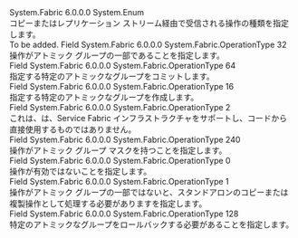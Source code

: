 <Type Name="OperationType" FullName="System.Fabric.OperationType">
  <TypeSignature Language="C#" Value="public enum OperationType" />
  <TypeSignature Language="ILAsm" Value=".class public auto ansi sealed OperationType extends System.Enum" />
  <TypeSignature Language="DocId" Value="T:System.Fabric.OperationType" />
  <TypeSignature Language="VB.NET" Value="Public Enum OperationType" />
  <TypeSignature Language="F#" Value="type OperationType = " />
  <AssemblyInfo>
    <AssemblyName>System.Fabric</AssemblyName>
    <AssemblyVersion>6.0.0.0</AssemblyVersion>
  </AssemblyInfo>
  <Base>
    <BaseTypeName>System.Enum</BaseTypeName>
  </Base>
  <Docs>
    <summary>
      <para>コピーまたはレプリケーション ストリーム経由で受信される操作の種類を指定します。</para>
    </summary>
    <remarks>To be added.</remarks>
  </Docs>
  <Members>
    <Member MemberName="AtomicGroupOperation">
      <MemberSignature Language="C#" Value="AtomicGroupOperation" />
      <MemberSignature Language="ILAsm" Value=".field public static literal valuetype System.Fabric.OperationType AtomicGroupOperation = int32(32)" />
      <MemberSignature Language="DocId" Value="F:System.Fabric.OperationType.AtomicGroupOperation" />
      <MemberSignature Language="VB.NET" Value="AtomicGroupOperation" />
      <MemberSignature Language="F#" Value="AtomicGroupOperation = 32" Usage="System.Fabric.OperationType.AtomicGroupOperation" />
      <MemberType>Field</MemberType>
      <AssemblyInfo>
        <AssemblyName>System.Fabric</AssemblyName>
        <AssemblyVersion>6.0.0.0</AssemblyVersion>
      </AssemblyInfo>
      <ReturnValue>
        <ReturnType>System.Fabric.OperationType</ReturnType>
      </ReturnValue>
      <MemberValue>32</MemberValue>
      <Docs>
        <summary>
          <para>操作がアトミック グループの一部であることを指定します。</para>
        </summary>
      </Docs>
    </Member>
    <Member MemberName="CommitAtomicGroup">
      <MemberSignature Language="C#" Value="CommitAtomicGroup" />
      <MemberSignature Language="ILAsm" Value=".field public static literal valuetype System.Fabric.OperationType CommitAtomicGroup = int32(64)" />
      <MemberSignature Language="DocId" Value="F:System.Fabric.OperationType.CommitAtomicGroup" />
      <MemberSignature Language="VB.NET" Value="CommitAtomicGroup" />
      <MemberSignature Language="F#" Value="CommitAtomicGroup = 64" Usage="System.Fabric.OperationType.CommitAtomicGroup" />
      <MemberType>Field</MemberType>
      <AssemblyInfo>
        <AssemblyName>System.Fabric</AssemblyName>
        <AssemblyVersion>6.0.0.0</AssemblyVersion>
      </AssemblyInfo>
      <ReturnValue>
        <ReturnType>System.Fabric.OperationType</ReturnType>
      </ReturnValue>
      <MemberValue>64</MemberValue>
      <Docs>
        <summary>
          <para>指定する特定のアトミックなグループをコミットします。</para>
        </summary>
      </Docs>
    </Member>
    <Member MemberName="CreateAtomicGroup">
      <MemberSignature Language="C#" Value="CreateAtomicGroup" />
      <MemberSignature Language="ILAsm" Value=".field public static literal valuetype System.Fabric.OperationType CreateAtomicGroup = int32(16)" />
      <MemberSignature Language="DocId" Value="F:System.Fabric.OperationType.CreateAtomicGroup" />
      <MemberSignature Language="VB.NET" Value="CreateAtomicGroup" />
      <MemberSignature Language="F#" Value="CreateAtomicGroup = 16" Usage="System.Fabric.OperationType.CreateAtomicGroup" />
      <MemberType>Field</MemberType>
      <AssemblyInfo>
        <AssemblyName>System.Fabric</AssemblyName>
        <AssemblyVersion>6.0.0.0</AssemblyVersion>
      </AssemblyInfo>
      <ReturnValue>
        <ReturnType>System.Fabric.OperationType</ReturnType>
      </ReturnValue>
      <MemberValue>16</MemberValue>
      <Docs>
        <summary>
          <para>指定する特定のアトミックなグループを作成します。</para>
        </summary>
      </Docs>
    </Member>
    <Member MemberName="EndOfStream">
      <MemberSignature Language="C#" Value="EndOfStream" />
      <MemberSignature Language="ILAsm" Value=".field public static literal valuetype System.Fabric.OperationType EndOfStream = int32(2)" />
      <MemberSignature Language="DocId" Value="F:System.Fabric.OperationType.EndOfStream" />
      <MemberSignature Language="VB.NET" Value="EndOfStream" />
      <MemberSignature Language="F#" Value="EndOfStream = 2" Usage="System.Fabric.OperationType.EndOfStream" />
      <MemberType>Field</MemberType>
      <AssemblyInfo>
        <AssemblyName>System.Fabric</AssemblyName>
        <AssemblyVersion>6.0.0.0</AssemblyVersion>
      </AssemblyInfo>
      <ReturnValue>
        <ReturnType>System.Fabric.OperationType</ReturnType>
      </ReturnValue>
      <MemberValue>2</MemberValue>
      <Docs>
        <summary>これは、は、Service Fabric インフラストラクチャをサポートし、コードから直接使用するものではありません。</summary>
      </Docs>
    </Member>
    <Member MemberName="HasAtomicGroupMask">
      <MemberSignature Language="C#" Value="HasAtomicGroupMask" />
      <MemberSignature Language="ILAsm" Value=".field public static literal valuetype System.Fabric.OperationType HasAtomicGroupMask = int32(240)" />
      <MemberSignature Language="DocId" Value="F:System.Fabric.OperationType.HasAtomicGroupMask" />
      <MemberSignature Language="VB.NET" Value="HasAtomicGroupMask" />
      <MemberSignature Language="F#" Value="HasAtomicGroupMask = 240" Usage="System.Fabric.OperationType.HasAtomicGroupMask" />
      <MemberType>Field</MemberType>
      <AssemblyInfo>
        <AssemblyName>System.Fabric</AssemblyName>
        <AssemblyVersion>6.0.0.0</AssemblyVersion>
      </AssemblyInfo>
      <ReturnValue>
        <ReturnType>System.Fabric.OperationType</ReturnType>
      </ReturnValue>
      <MemberValue>240</MemberValue>
      <Docs>
        <summary>
          <para>操作がアトミック グループ マスクを持つことを指定します。</para>
        </summary>
      </Docs>
    </Member>
    <Member MemberName="Invalid">
      <MemberSignature Language="C#" Value="Invalid" />
      <MemberSignature Language="ILAsm" Value=".field public static literal valuetype System.Fabric.OperationType Invalid = int32(0)" />
      <MemberSignature Language="DocId" Value="F:System.Fabric.OperationType.Invalid" />
      <MemberSignature Language="VB.NET" Value="Invalid" />
      <MemberSignature Language="F#" Value="Invalid = 0" Usage="System.Fabric.OperationType.Invalid" />
      <MemberType>Field</MemberType>
      <AssemblyInfo>
        <AssemblyName>System.Fabric</AssemblyName>
        <AssemblyVersion>6.0.0.0</AssemblyVersion>
      </AssemblyInfo>
      <ReturnValue>
        <ReturnType>System.Fabric.OperationType</ReturnType>
      </ReturnValue>
      <MemberValue>0</MemberValue>
      <Docs>
        <summary>
          <para>操作が有効ではないことを指定します。</para>
        </summary>
      </Docs>
    </Member>
    <Member MemberName="Normal">
      <MemberSignature Language="C#" Value="Normal" />
      <MemberSignature Language="ILAsm" Value=".field public static literal valuetype System.Fabric.OperationType Normal = int32(1)" />
      <MemberSignature Language="DocId" Value="F:System.Fabric.OperationType.Normal" />
      <MemberSignature Language="VB.NET" Value="Normal" />
      <MemberSignature Language="F#" Value="Normal = 1" Usage="System.Fabric.OperationType.Normal" />
      <MemberType>Field</MemberType>
      <AssemblyInfo>
        <AssemblyName>System.Fabric</AssemblyName>
        <AssemblyVersion>6.0.0.0</AssemblyVersion>
      </AssemblyInfo>
      <ReturnValue>
        <ReturnType>System.Fabric.OperationType</ReturnType>
      </ReturnValue>
      <MemberValue>1</MemberValue>
      <Docs>
        <summary>
          <para>操作がアトミック グループの一部ではないと、スタンドアロンのコピーまたは複製操作として処理する必要がありますを指定します。</para>
        </summary>
      </Docs>
    </Member>
    <Member MemberName="RollbackAtomicGroup">
      <MemberSignature Language="C#" Value="RollbackAtomicGroup" />
      <MemberSignature Language="ILAsm" Value=".field public static literal valuetype System.Fabric.OperationType RollbackAtomicGroup = int32(128)" />
      <MemberSignature Language="DocId" Value="F:System.Fabric.OperationType.RollbackAtomicGroup" />
      <MemberSignature Language="VB.NET" Value="RollbackAtomicGroup" />
      <MemberSignature Language="F#" Value="RollbackAtomicGroup = 128" Usage="System.Fabric.OperationType.RollbackAtomicGroup" />
      <MemberType>Field</MemberType>
      <AssemblyInfo>
        <AssemblyName>System.Fabric</AssemblyName>
        <AssemblyVersion>6.0.0.0</AssemblyVersion>
      </AssemblyInfo>
      <ReturnValue>
        <ReturnType>System.Fabric.OperationType</ReturnType>
      </ReturnValue>
      <MemberValue>128</MemberValue>
      <Docs>
        <summary>
          <para>特定のアトミックなグループをロールバックする必要があることを指定します。</para>
        </summary>
      </Docs>
    </Member>
  </Members>
</Type>